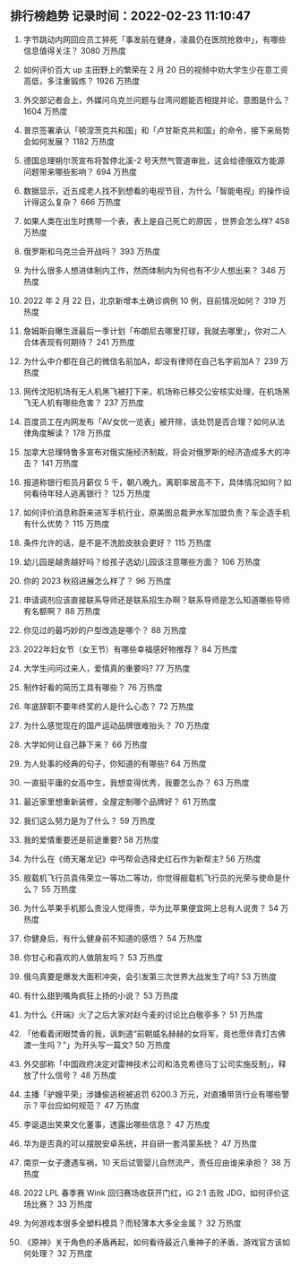 
## 排行榜趋势 记录时间：2022-02-23 11:10:47
  
  1. 字节跳动内网回应员工猝死「事发前在健身，凌晨仍在医院抢救中」，有哪些信息值得关注？ 3080 万热度
    
  2. 如何评价百大 up 主田野上的繁荣在 2 月 20 日的视频中劝大学生少在意工资高低，多注重锻炼？ 1926 万热度
    
  3. 外交部记者会上，外媒问乌克兰问题与台湾问题能否相提并论，意图是什么？ 1604 万热度
    
  4. 普京签署承认「顿涅茨克共和国」和「卢甘斯克共和国」的命令，接下来局势会如何发展？ 1182 万热度
    
  5. 德国总理朔尔茨宣布将暂停北溪-2 号天然气管道审批，这会给德俄双方能源问题带来哪些影响？ 694 万热度
    
  6. 数据显示，近五成老人找不到想看的电视节目，为什么「智能电视」的操作设计得这么复杂？ 666 万热度
    
  7. 如果人类在出生时携带一个表，表上是自己死亡的原因 ，世界会怎么样? 458 万热度
    
  8. 俄罗斯和乌克兰会开战吗？ 393 万热度
    
  9. 为什么很多人想进体制内工作，然而体制内为何也有不少人想出来？ 346 万热度
    
  10. 2022 年 2 月 22 日，北京新增本土确诊病例 10 例，目前情况如何？ 319 万热度
    
  11. 詹姆斯自曝生涯最后一季计划「布朗尼去哪里打球，我就去哪里」，你对二人合体表现有何期待？ 241 万热度
    
  12. 为什么中介都在自己的微信名前加A，却没有律师在自己名字前加A？ 239 万热度
    
  13. 网传沈阳机场有无人机黑飞被打下来，机场称已移交公安核实处理，在机场黑飞无人机有哪些危害？ 237 万热度
    
  14. 百度员工在内网发布「AV女优一览表」被开除，该处罚是否合理？如何从法律角度解读？ 178 万热度
    
  15. 加拿大总理特鲁多宣布对俄实施经济制裁，将会对俄罗斯的经济造成多大的冲击？ 141 万热度
    
  16. 报道称银行柜员月薪仅 5 千，朝八晚九，离职率居高不下，具体情况如何？如何看待年轻人逃离银行？ 125 万热度
    
  17. 如何评价消息称蔚来进军手机行业，原美图总裁尹水军加盟负责？车企造手机有什么优势？ 115 万热度
    
  18. 条件允许的话，是不是不洗脸皮肤会更好？ 115 万热度
    
  19. 幼儿园是越贵越好吗？给孩子选幼儿园该注意哪些方面？ 106 万热度
    
  20. 你的 2023 秋招进展怎么样了？ 96 万热度
    
  21. 申请调剂应该直接联系导师还是联系招生办啊？联系导师是怎么知道哪些导师有名额啊？ 88 万热度
    
  22. 你见过的最巧妙的户型改造是哪个？ 88 万热度
    
  23. 2022年妇女节（女王节）有哪些幸福感好物推荐？ 84 万热度
    
  24. 大学生问问过来人，爱情真的重要吗? 77 万热度
    
  25. 制作好看的简历工具有哪些？ 76 万热度
    
  26. 年底辞职不要年终奖的人是什么心态？ 72 万热度
    
  27. 为什么感觉现在的国产运动品牌很难抬头？ 70 万热度
    
  28. 大学如何让自己静下来？ 66 万热度
    
  29. 为人处事的经典的句子，你知道的有哪些? 64 万热度
    
  30. 一直挺平庸的女高中生，我想变得优秀，我要怎么办？ 63 万热度
    
  31. 最近家里想重新装修，全屋定制哪个品牌好？ 61 万热度
    
  32. 我们这么努力是为了什么？ 59 万热度
    
  33. 我的爱情重要还是前途重要? 58 万热度
    
  34. 为什么在《倚天屠龙记》中丐帮会选择史红石作为新帮主? 56 万热度
    
  35. 舰载机飞行员袁伟荣立一等功二等功，你觉得舰载机飞行员的光荣与使命是什么？ 55 万热度
    
  36. 为什么苹果手机那么贵没人觉得贵，华为比苹果便宜网上总有人说贵？ 54 万热度
    
  37. 你健身后，有什么健身前不知道的感悟？ 54 万热度
    
  38. 你甘心和喜欢的人做朋友吗？ 53 万热度
    
  39. 俄乌真要是爆发大面积冲突，会引发第三次世界大战发生了吗? 53 万热度
    
  40. 有什么甜到嘴角疯狂上扬的小说？ 53 万热度
    
  41. 为什么《开端》火了之后大家对赵今麦的讨论比白敬亭多？ 51 万热度
    
  42. 「他看着闭眼焚香的我，讽刺道“前朝威名赫赫的女将军，竟也愿伴青灯古佛渡一生吗？”」为开头写一篇文? 50 万热度
    
  43. 外交部称「中国政府决定对雷神技术公司和洛克希德马丁公司实施反制」，释放了什么信号？ 48 万热度
    
  44. 主播「驴嫂平荣」涉嫌偷逃税被追罚 6200.3 万元，对直播带货行业有哪些警示？平台应如何规范？ 47 万热度
    
  45. 李诞退出笑果文化董事，透露出哪些信息？ 47 万热度
    
  46. 华为是否真的可以摆脱安卓系统，并自研一套鸿蒙系统？ 47 万热度
    
  47. 南京一女子遭遇车祸，10 天后试管婴儿自然流产，责任应由谁来承担？ 38 万热度
    
  48. 2022 LPL 春季赛 Wink 回归赛场收获开门红，iG 2:1 击败 JDG，如何评价这场比赛？ 33 万热度
    
  49. 为何游戏本很多全塑料模具？而轻薄本大多全金属？ 32 万热度
    
  50. 《原神》关于角色的矛盾再起，如何看待最近八重神子的矛盾，游戏官方该如何处理？ 32 万热度
    